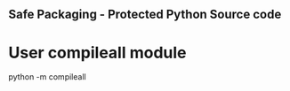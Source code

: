 Safe Packaging - Protected Python Source code
---------------------------------------------

# User compileall module
python -m compileall